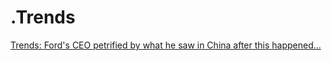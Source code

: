 # .Trends
[Trends: Ford's CEO petrified by what he saw in China after this happened...](https://youtu.be/SGN1ohPDTjM)
